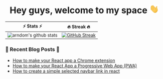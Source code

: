 <h1 align ="center"> Hey guys, welcome to my space <img src="https://raw.githubusercontent.com/ABSphreak/ABSphreak/master/gifs/Hi.gif" width="30px"> </h1>

⚡ Stats ⚡            |  🔥 Streak 🔥
:-------------------------:|:-------------------------:
![arndom's github stats](https://github-readme-stats.vercel.app/api?username=arndom&show_icons=true&count_private=true&hide_border=true&title_color=70a5fd&icon_color=bf91f3&text_color=38bdae&bg_color=0d1117) |  [![GitHub Streak](http://github-readme-streak-stats.herokuapp.com?user=arndom&theme=tokyonight_duo&hide_border=true&background=0D1117)](https://git.io/streak-stats)


### 📜 Recent Blog Posts 📜
<!-- BLOG-POST-LIST:START -->
- [How to make your React app a Chrome extension](https://arndom.hashnode.dev/how-to-make-your-react-app-a-chrome-extension)
- [How to make your React App a Progressive Web App (PWA)](https://arndom.hashnode.dev/how-to-make-your-react-app-a-progressive-web-app-pwa)
- [How to create a simple selected navbar link in react](https://arndom.hashnode.dev/how-to-create-a-simple-selected-navbar-link-in-react)
<!-- BLOG-POST-LIST:END -->


